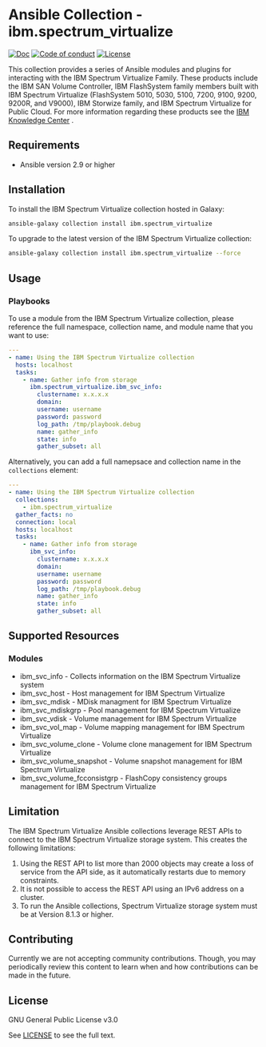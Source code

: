 # Ansible Collection - ibm.spectrum_virtualize

[![Doc](https://img.shields.io/badge/docs-latest-brightgreen.svg)](https://docs.ansible.com/ansible/latest/modules/list_of_cloud_modules.html#azure)
[![Code of conduct](https://img.shields.io/badge/code%20of%20conduct-Ansible-silver.svg)](https://docs.ansible.com/ansible/latest/community/code_of_conduct.html)
[![License](https://img.shields.io/badge/license-GPL%20v3.0-brightgreen.svg)](LICENSE)

This collection provides a series of Ansible modules and plugins for interacting with the IBM Spectrum Virtualize Family. These products include the IBM SAN Volume Controller, IBM FlashSystem family members built with IBM Spectrum Virtualize (FlashSystem 5010, 5030, 5100, 7200, 9100, 9200, 9200R, and V9000), IBM Storwize family, and IBM Spectrum Virtualize for Public Cloud. For more information regarding these products see the [IBM Knowledge Center](https://www.ibm.com/support/knowledgecenter/en/) .

## Requirements

- Ansible version 2.9 or higher

## Installation

To install the IBM Spectrum Virtualize collection hosted in Galaxy:

```bash
ansible-galaxy collection install ibm.spectrum_virtualize
```

To upgrade to the latest version of the IBM Spectrum Virtualize collection:

```bash
ansible-galaxy collection install ibm.spectrum_virtualize --force
```

## Usage

### Playbooks

To use a module from the IBM Spectrum Virtualize collection, please reference the full namespace, collection name, and module name that you want to use:

```yaml
---
- name: Using the IBM Spectrum Virtualize collection
  hosts: localhost
  tasks:
    - name: Gather info from storage
      ibm.spectrum_virtualize.ibm_svc_info:
        clustername: x.x.x.x
        domain:
        username: username
        password: password
        log_path: /tmp/playbook.debug
        name: gather_info
        state: info
        gather_subset: all
```

Alternatively, you can add a full namepsace and collection name in the `collections` element:

```yaml
---
- name: Using the IBM Spectrum Virtualize collection
  collections:
    - ibm.spectrum_virtualize
  gather_facts: no
  connection: local
  hosts: localhost
  tasks:
    - name: Gather info from storage
      ibm_svc_info:
        clustername: x.x.x.x
        domain:
        username: username
        password: password
        log_path: /tmp/playbook.debug
        name: gather_info
        state: info
        gather_subset: all
```

## Supported Resources

### Modules

- ibm_svc_info - Collects information on the IBM Spectrum Virtualize system
- ibm_svc_host - Host management for IBM Spectrum Virtualize
- ibm_svc_mdisk - MDisk managment for IBM Spectrum Virtualize
- ibm_svc_mdiskgrp - Pool management for IBM Spectrum Virtualize
- ibm_svc_vdisk - Volume management for IBM Spectrum Virtualize
- ibm_svc_vol_map - Volume mapping management for IBM Spectrum Virtualize
- ibm_svc_volume_clone - Volume clone management for IBM Spectrum Virtualize
- ibm_svc_volume_snapshot - Volume snapshot management for IBM Spectrum Virtualize
- ibm_svc_volume_fcconsistgrp - FlashCopy consistency groups management for IBM Spectrum Virtualize

## Limitation

The IBM Spectrum Virtualize Ansible collections leverage REST APIs to connect to the  IBM Spectrum Virtualize storage system. This creates the following limitations:
1. Using the REST API to list more than 2000 objects may create a loss of service from the API side, as it automatically restarts due to memory constraints.
2. It is not possible to access the REST API using an IPv6 address on a cluster.
3. To run the Ansible collections, Spectrum Virtualize storage system must be at Version 8.1.3 or higher.

## Contributing

Currently we are not accepting community contributions.
Though, you may periodically review this content to learn when and how contributions can be made in the future.

## License

GNU General Public License v3.0

See [LICENSE](LICENSE) to see the full text.
